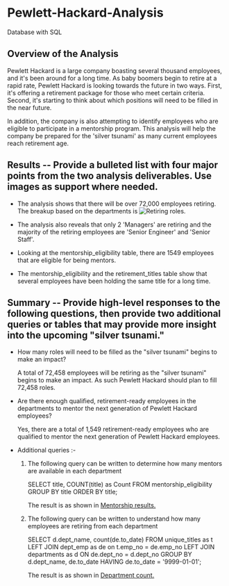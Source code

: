 # Pewlett-Hackard-Analysis
Database with SQL

## Overview of the Analysis

Pewlett Hackard is a large company boasting several thousand employees, and it's been around for a long time. As baby boomers begin to retire at a rapid rate, Pewlett Hackard is looking towards the future in two ways. First, it's offering a retirement package for those who meet certain criteria. Second, it's starting to think about which positions will need to be filled in the near future. 

In addition, the company is also attempting to identify employees who are eligible to participate in a mentorship program. This analysis will help the company be prepared for the 'silver tsunami' as many current employees reach retirement age.


## Results -- Provide a bulleted list with four major points from the two analysis deliverables. Use images as support where needed.

- The analysis shows that there will be over 72,000 employees retiring. The breakup based on the departments is ![Retiring roles.](Pewlett-Hackard-Analysis/retiring_titles.png)

- The analysis also reveals that only 2 'Managers' are retiring and the majority of the retiring employees are 'Senior Engineer' and 'Senior Staff'. 

- Looking at the mentorship_eligibility table, there are 1549 employees that are eligible for being mentors.

- The mentorship_eligibility and the retirement_titles table show that several employees have been holding the same title for a long time.

## Summary -- Provide high-level responses to the following questions, then provide two additional queries or tables that may provide more insight into the upcoming "silver tsunami."

- How many roles will need to be filled as the "silver tsunami" begins to make an impact?

    A total of 72,458 employees will be retiring as the "silver tsunami" begins to make an impact. As such Pewlett Hackard should plan to fill 72,458 roles.


- Are there enough qualified, retirement-ready employees in the departments to mentor the next generation of Pewlett Hackard employees?

    Yes, there are a total of 1,549 retirement-ready employees who are qualified to mentor the next generation of Pewlett Hackard employees.

-  Additional queries :-

    1. The following query can be written to determine how many mentors are available in each department  

        SELECT title, COUNT(title) as Count
        FROM mentorship_eligibility
        GROUP BY title
        ORDER BY title;

        The result is as shown in [Mentorship results.](https://github.com/ParnaKundu/Pewlett-Hackard-Analysis/blob/main/mentorship.png)

    2. The following query can be written to understand how many employees are retiring from each department

        SELECT d.dept_name, count(de.to_date)
        FROM unique_titles as t
        LEFT JOIN dept_emp as de
        on t.emp_no = de.emp_no
        LEFT JOIN departments as d
        ON de.dept_no = d.dept_no
        GROUP BY d.dept_name, de.to_date
        HAVING de.to_date = '9999-01-01';

        The result is as shown in [Department count.](https://github.com/ParnaKundu/Pewlett-Hackard-Analysis/blob/main/department.png)



